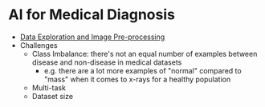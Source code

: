 # AI for Medical Diagnosis

- [Data Exploration and Image Pre-processing](week1/data-exploration-and-image-pre-processing.ipynb)
- Challenges
  - Class Imbalance: there's not an equal number of examples between disease and non-disease in medical datasets
    - e.g. there are a lot more examples of "normal" compared to "mass" when it comes to x-rays for a healthy population
  - Multi-task
  - Dataset size
